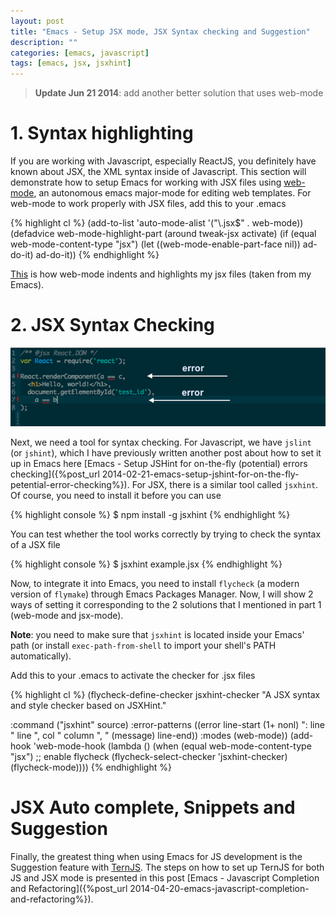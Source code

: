```yaml
---
layout: post
title: "Emacs - Setup JSX mode, JSX Syntax checking and Suggestion"
description: ""
categories: [emacs, javascript]
tags: [emacs, jsx, jsxhint]
---
```



> **Update Jun 21 2014**: add another better solution that uses web-mode

# 1. Syntax highlighting

If you are working with Javascript, especially ReactJS, you definitely have known
about JSX, the XML syntax inside of Javascript. This section will demonstrate how
to setup Emacs for working with JSX files using [web-mode](http://web-mode.org/
), an autonomous
emacs major-mode for editing web templates. For web-mode to work properly with
JSX files, add this to your .emacs

{% highlight cl %}
(add-to-list 'auto-mode-alist '("\\.jsx$" . web-mode))
(defadvice web-mode-highlight-part (around tweak-jsx activate)
  (if (equal web-mode-content-type "jsx")
      (let ((web-mode-enable-part-face nil))
        ad-do-it)
    ad-do-it))
{% endhighlight %}

[This](/files/2014-03-10-emacs-setup-jsx-mode-and-jsx-syntax-checking/jsx.html)
is how web-mode indents and highlights my jsx files
(taken from my Emacs).

# 2. JSX Syntax Checking

![Alt Text](/files/2014-03-10-emacs-setup-jsx-mode-and-jsx-syntax-checking/flycheck.png)

Next, we need a tool for syntax checking. For Javascript, we have `jslint` (or
`jshint`), which I have previously written another post about how to set it up
in Emacs here
[Emacs - Setup JSHint for on-the-fly (potential) errors checking]({%post_url 2014-02-21-emacs-setup-jshint-for-on-the-fly-petential-error-checking%}).
For JSX, there is a similar tool called `jsxhint`. Of course, you need to
install it before you can use

<!-- more -->

{% highlight console %}
$ npm install -g jsxhint
{% endhighlight %}

You can test whether the tool works correctly by trying to check the syntax of a
JSX file

{% highlight console %}
$ jsxhint example.jsx
{% endhighlight %}

Now, to integrate it into Emacs, you need to install `flycheck` (a modern
version of `flymake`) through Emacs Packages Manager. Now, I will show 2 ways of
setting it corresponding to the 2 solutions that I mentioned in part 1 (web-mode
and jsx-mode).

**Note**: you need to make sure that `jsxhint` is located inside your Emacs'
path (or install `exec-path-from-shell` to import your shell's PATH
automatically).

Add this to your .emacs to activate the checker for .jsx files

{% highlight cl %}
(flycheck-define-checker jsxhint-checker
  "A JSX syntax and style checker based on JSXHint."

  :command ("jsxhint" source)
  :error-patterns
  ((error line-start (1+ nonl) ": line " line ", col " column ", " (message) line-end))
  :modes (web-mode))
(add-hook 'web-mode-hook
          (lambda ()
            (when (equal web-mode-content-type "jsx")
              ;; enable flycheck
              (flycheck-select-checker 'jsxhint-checker)
              (flycheck-mode))))
{% endhighlight %}

# JSX Auto complete, Snippets and Suggestion

Finally, the greatest thing when using Emacs for JS development is the
Suggestion feature with [TernJS](http://ternjs.net/). The steps on how to set up
TernJS for both JS and JSX mode is presented in this post
[Emacs - Javascript Completion and Refactoring]({%post_url 2014-04-20-emacs-javascript-completion-and-refactoring%}).
